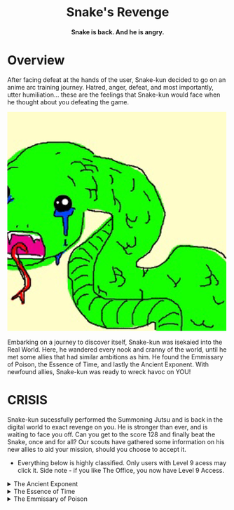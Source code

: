 <H1 align="center">
    Snake's Revenge
</H1>
<H4 align="center">
    Snake is back. And he is angry.
</H4>

# Overview
After facing defeat at the hands of the user, Snake-kun decided to go on an anime arc training journey. Hatred, anger, defeat, and most importantly, utter humiliation... these are the feelings that Snake-kun would face when he thought about you defeating the game. 

![image](snek_cry.jpg)

Embarking on a journey to discover itself, Snake-kun was isekaied into the Real World. Here, he wandered every nook and cranny of the world, until he met some allies that had similar ambitions as him. He found the Emmissary of Poison, the Essence of Time, and lastly the Ancient Exponent. With newfound allies, Snake-kun was ready to wreck havoc on YOU!

# CRISIS

Snake-kun sucessfully performed the Summoning Jutsu and is back in the digital world to exact revenge on you. He is stronger than ever, and is waiting to face you off. Can you get to the score 128 and finally beat the Snake, once and for all? Our scouts have gathered some information on his new allies to aid your mission, should you choose to accept it. 

* Everything below is highly classified. Only users with Level 9 acess may click it. Side note - if you like The Office, you now have Level 9 Access.

<details> 
  <summary> The Ancient Exponent </summary>
    <img src="exponent.PNG"/>
    
    The Ancient Exponent is a long-forgotten calamity. Eons ago, its exponential prowess was feared throughout nations but the dragon slayer knight Euler slayed him, and it went into an eternal slumber. However, now it is back and has formed an alliance with Snake-kun. 
    
    • Effect - Every time the Snake consumes the Ancient Exponent, its length double
    
</details>

<details> 
  <summary> The Essence of Time </summary>
<img src="time.PNG"/>
    
    The Essence of Time is the sister to the Permissibility of Space. Together, the sisters Space-Time weave the Universe you and I live in. Our scouts have investigated the following: 
    
    • Effect - Every time the Snake consumes the Essence of Time, it goes beserk and gains 400% move speed. 
    
</details>

<details> 
  <summary> The Emmissary of Poison </summary>
    <img src="death.PNG"/>
    
    Nothing is currently known about the Emissary of Poison. 
    
    • Effect - Instant death on contact.
    
</details>

